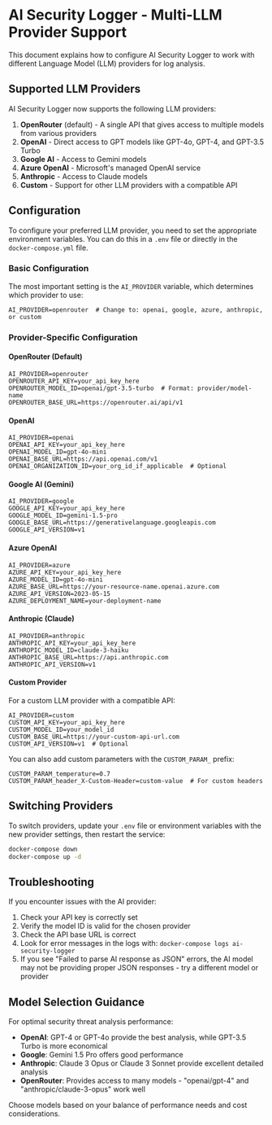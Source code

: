 # AI Security Logger - Multi-LLM Provider Support

This document explains how to configure AI Security Logger to work with different Language Model (LLM) providers for log analysis.

## Supported LLM Providers

AI Security Logger now supports the following LLM providers:

1. **OpenRouter** (default) - A single API that gives access to multiple models from various providers
2. **OpenAI** - Direct access to GPT models like GPT-4o, GPT-4, and GPT-3.5 Turbo
3. **Google AI** - Access to Gemini models
4. **Azure OpenAI** - Microsoft's managed OpenAI service
5. **Anthropic** - Access to Claude models
6. **Custom** - Support for other LLM providers with a compatible API

## Configuration

To configure your preferred LLM provider, you need to set the appropriate environment variables. You can do this in a `.env` file or directly in the `docker-compose.yml` file.

### Basic Configuration

The most important setting is the `AI_PROVIDER` variable, which determines which provider to use:

```
AI_PROVIDER=openrouter  # Change to: openai, google, azure, anthropic, or custom
```

### Provider-Specific Configuration

#### OpenRouter (Default)

```
AI_PROVIDER=openrouter
OPENROUTER_API_KEY=your_api_key_here
OPENROUTER_MODEL_ID=openai/gpt-3.5-turbo  # Format: provider/model-name
OPENROUTER_BASE_URL=https://openrouter.ai/api/v1
```

#### OpenAI

```
AI_PROVIDER=openai
OPENAI_API_KEY=your_api_key_here
OPENAI_MODEL_ID=gpt-4o-mini
OPENAI_BASE_URL=https://api.openai.com/v1
OPENAI_ORGANIZATION_ID=your_org_id_if_applicable  # Optional
```

#### Google AI (Gemini)

```
AI_PROVIDER=google
GOOGLE_API_KEY=your_api_key_here
GOOGLE_MODEL_ID=gemini-1.5-pro
GOOGLE_BASE_URL=https://generativelanguage.googleapis.com
GOOGLE_API_VERSION=v1
```

#### Azure OpenAI

```
AI_PROVIDER=azure
AZURE_API_KEY=your_api_key_here
AZURE_MODEL_ID=gpt-4o-mini
AZURE_BASE_URL=https://your-resource-name.openai.azure.com
AZURE_API_VERSION=2023-05-15
AZURE_DEPLOYMENT_NAME=your-deployment-name
```

#### Anthropic (Claude)

```
AI_PROVIDER=anthropic
ANTHROPIC_API_KEY=your_api_key_here
ANTHROPIC_MODEL_ID=claude-3-haiku
ANTHROPIC_BASE_URL=https://api.anthropic.com
ANTHROPIC_API_VERSION=v1
```

#### Custom Provider

For a custom LLM provider with a compatible API:

```
AI_PROVIDER=custom
CUSTOM_API_KEY=your_api_key_here
CUSTOM_MODEL_ID=your_model_id
CUSTOM_BASE_URL=https://your-custom-api-url.com
CUSTOM_API_VERSION=v1  # Optional
```

You can also add custom parameters with the `CUSTOM_PARAM_` prefix:

```
CUSTOM_PARAM_temperature=0.7
CUSTOM_PARAM_header_X-Custom-Header=custom-value  # For custom headers
```

## Switching Providers

To switch providers, update your `.env` file or environment variables with the new provider settings, then restart the service:

```bash
docker-compose down
docker-compose up -d
```

## Troubleshooting

If you encounter issues with the AI provider:

1. Check your API key is correctly set
2. Verify the model ID is valid for the chosen provider
3. Check the API base URL is correct
4. Look for error messages in the logs with: `docker-compose logs ai-security-logger`
5. If you see "Failed to parse AI response as JSON" errors, the AI model may not be providing proper JSON responses - try a different model or provider

## Model Selection Guidance

For optimal security threat analysis performance:

- **OpenAI**: GPT-4 or GPT-4o provide the best analysis, while GPT-3.5 Turbo is more economical
- **Google**: Gemini 1.5 Pro offers good performance
- **Anthropic**: Claude 3 Opus or Claude 3 Sonnet provide excellent detailed analysis
- **OpenRouter**: Provides access to many models - "openai/gpt-4" and "anthropic/claude-3-opus" work well

Choose models based on your balance of performance needs and cost considerations.
